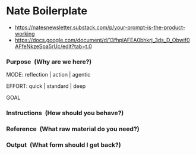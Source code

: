 # Nate Boilerplate

* https://natesnewsletter.substack.com/p/your-prompt-is-the-product-working
* https://docs.google.com/document/d/13fhplAFEA0bhkrj_3ds_D_Obwif0AFfeNkzeSpa5rUc/edit?tab=t.0


### Purpose (Why are we here?)

MODE: reflection | action | agentic

EFFORT: quick | standard | deep

GOAL

### Instructions (How should you behave?)

### Reference (What raw material do you need?)

### Output (What form should I get back?)
